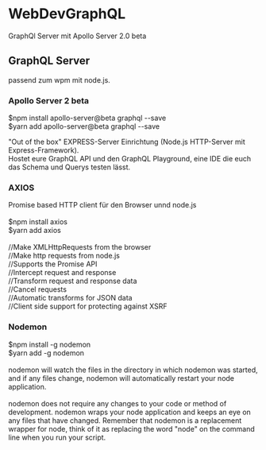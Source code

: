 # WebDevGraphQL
GraphQl Server mit Apollo Server 2.0 beta

<h2>GraphQL Server</h2>

passend zum wpm mit node.js.

<h3>Apollo Server 2 beta</h3>

$npm install apollo-server@beta graphql --save </br>
$yarn add apollo-server@beta graphql --save

"Out of the box" EXPRESS-Server Einrichtung
(Node.js HTTP-Server mit Express-Framework). </br>
Hostet eure GraphQL API und den GraphQL Playground, 
eine IDE die euch das Schema und Querys testen lässt. 

<h3>AXIOS</h3>
Promise based HTTP client für den Browser unnd node.js
</br></br>
$npm install axios</br>
$yarn add axios</br>
</br>
//Make XMLHttpRequests from the browser </br>
//Make http requests from node.js</br>
//Supports the Promise API</br>
//Intercept request and response</br>
//Transform request and response data</br>
//Cancel requests</br>
//Automatic transforms for JSON data</br>
//Client side support for protecting against XSRF

<h3>Nodemon</h3>

$npm install -g nodemon</br>
$yarn add -g nodemon
</br></br>
nodemon will watch the files in the directory in which nodemon was started, and if any files change, nodemon will automatically restart your node application.
</br></br>
nodemon does not require any changes to your code or method of development. nodemon wraps your node application and keeps an eye on any files that have changed. Remember that nodemon is a replacement wrapper for node, think of it as replacing the word "node" on the command line when you run your script.
